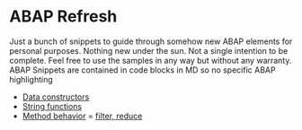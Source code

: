 # ABAP Refresh

Just a bunch of snippets to guide through somehow new ABAP elements for personal purposes. Nothing new under the sun.
Not a single intention to be complete. Feel free  to use the samples in any way but without any warranty. 
ABAP Snippets are contained in code blocks in MD so no specific ABAP highlighting

- [Data constructors](data-constructor.md)
- [String functions](string-functions.md)
- [Method behavior](method-behaviour.md)
= [filter, reduce](filter-reduce.md)